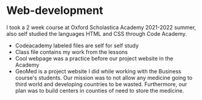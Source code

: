 # Web-development
I took a 2 week course at Oxford Scholastica Academy 2021-2022 summer, also self studied the languages HTML and CSS through Code Academy.
- Codeacademy labeled files are self for self study
- Class file contains my work from the lessons
- Cool webpage was a practice before our project website in the Academy
- GeoMed is a project website I did while working with the Business course's students. Our mission was to not allow any medicine going to third world and developing countries to be wasted. Furthermore, our plan was to build centers in counties of need to store the medicine.
